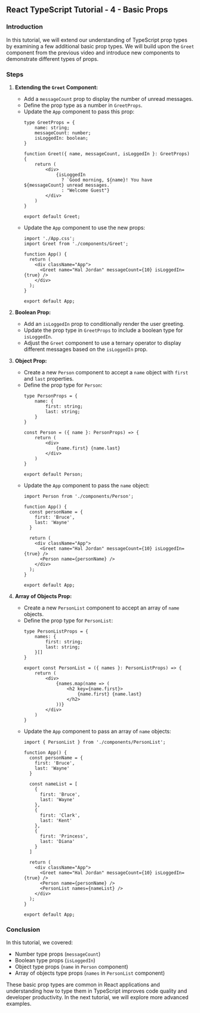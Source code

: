 ## React TypeScript Tutorial - 4 - Basic Props

### Introduction
In this tutorial, we will extend our understanding of TypeScript prop types by examining a few additional basic prop types. We will build upon the `Greet` component from the previous video and introduce new components to demonstrate different types of props.

### Steps

1. **Extending the `Greet` Component:**
   - Add a `messageCount` prop to display the number of unread messages.
   - Define the prop type as a number in `GreetProps`.
   - Update the `App` component to pass this prop:
     ```tsx
     type GreetProps = {
         name: string;
         messageCount: number;
         isLoggedIn: boolean;
     }

     function Greet({ name, messageCount, isLoggedIn }: GreetProps) {
         return (
             <div>
                 {isLoggedIn 
                   ? `Good morning, ${name}! You have ${messageCount} unread messages.` 
                   : "Welcome Guest"}
             </div>
         )
     }

     export default Greet;
     ```
   - Update the `App` component to use the new props:
     ```tsx
     import './App.css';
     import Greet from './components/Greet';

     function App() {
       return (
         <div className="App">
           <Greet name="Hal Jordan" messageCount={10} isLoggedIn={true} />
         </div>
       );
     }

     export default App;
     ```

2. **Boolean Prop:**
   - Add an `isLoggedIn` prop to conditionally render the user greeting.
   - Update the prop type in `GreetProps` to include a boolean type for `isLoggedIn`.
   - Adjust the `Greet` component to use a ternary operator to display different messages based on the `isLoggedIn` prop.

3. **Object Prop:**
   - Create a new `Person` component to accept a `name` object with `first` and `last` properties.
   - Define the prop type for `Person`:
     ```tsx
     type PersonProps = {
         name: {
             first: string;
             last: string;
         }
     }

     const Person = ({ name }: PersonProps) => {
         return (
             <div>
                 {name.first} {name.last}
             </div>
         )
     }

     export default Person;
     ```
   - Update the `App` component to pass the `name` object:
     ```tsx
     import Person from './components/Person';

     function App() {
       const personName = {
         first: 'Bruce',
         last: 'Wayne'
       }

       return (
         <div className="App">
           <Greet name="Hal Jordan" messageCount={10} isLoggedIn={true} />
           <Person name={personName} />
         </div>
       );
     }

     export default App;
     ```

4. **Array of Objects Prop:**
   - Create a new `PersonList` component to accept an array of `name` objects.
   - Define the prop type for `PersonList`:
     ```tsx
     type PersonListProps = {
         names: {
             first: string;
             last: string;
         }[]
     }

     export const PersonList = ({ names }: PersonListProps) => {
         return (
             <div>
                 {names.map(name => (
                     <h2 key={name.first}>
                         {name.first} {name.last}
                     </h2>
                 ))}
             </div>
         )
     }
     ```
   - Update the `App` component to pass an array of `name` objects:
     ```tsx
     import { PersonList } from './components/PersonList';

     function App() {
       const personName = {
         first: 'Bruce',
         last: 'Wayne'
       }

       const nameList = [
         {
           first: 'Bruce',
           last: 'Wayne'
         },
         {
           first: 'Clark',
           last: 'Kent'
         },
         {
           first: 'Princess',
           last: 'Diana'
         }
       ]

       return (
         <div className="App">
           <Greet name="Hal Jordan" messageCount={10} isLoggedIn={true} />
           <Person name={personName} />
           <PersonList names={nameList} />
         </div>
       );
     }

     export default App;
     ```

### Conclusion
In this tutorial, we covered:
- Number type props (`messageCount`)
- Boolean type props (`isLoggedIn`)
- Object type props (`name` in `Person` component)
- Array of objects type props (`names` in `PersonList` component)

These basic prop types are common in React applications and understanding how to type them in TypeScript improves code quality and developer productivity. In the next tutorial, we will explore more advanced examples.